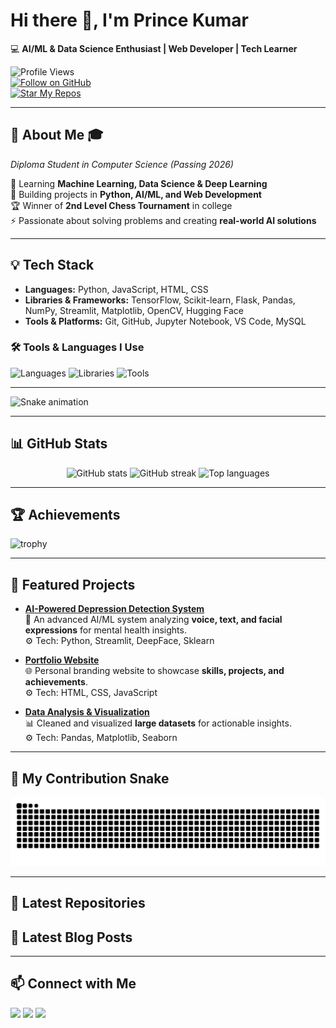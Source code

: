 # Hi there 👋, I'm Prince Kumar  

💻 **AI/ML & Data Science Enthusiast | Web Developer | Tech Learner**  

![Profile Views](https://komarev.com/ghpvc/?username=Prince-git-hub-360&label=Profile%20Views&color=blue&style=flat)  
[![Follow on GitHub](https://img.shields.io/badge/Follow%20Me%20on-GitHub-blue?style=for-the-badge&logo=github)](https://github.com/Prince-git-hub-360)  
[![Star My Repos](https://img.shields.io/badge/⭐%20Star-My%20Repositories-yellow?style=for-the-badge&logo=github)](https://github.com/Prince-git-hub-360?tab=repositories)  

---

## 🚀 About Me 🎓
*Diploma Student in Computer Science (Passing 2026)*  

🌱 Learning **Machine Learning, Data Science & Deep Learning**  
🔭 Building projects in **Python, AI/ML, and Web Development**  
🏆 Winner of **2nd Level Chess Tournament** in college  
⚡ Passionate about solving problems and creating **real-world AI solutions**  

---

## 💡 Tech Stack

- **Languages:** Python, JavaScript, HTML, CSS  
- **Libraries & Frameworks:** TensorFlow, Scikit-learn, Flask, Pandas, NumPy, Streamlit, Matplotlib, OpenCV, Hugging Face  
- **Tools & Platforms:** Git, GitHub, Jupyter Notebook, VS Code, MySQL  

### 🛠️ Tools & Languages I Use
<p align="left">
  <!-- Languages -->
  <img src="https://skillicons.dev/icons?i=python,js,html,css" alt="Languages" height="40"/>
  <!-- Libraries & Frameworks -->
  <img src="https://skillicons.dev/icons?i=tensorflow,sklearn,flask,pandas,numpy,streamlit,matplotlib,opencv,huggingface" alt="Libraries" height="40"/>
  <!-- Tools & IDEs -->
  <img src="https://skillicons.dev/icons?i=git,github,jupyter,vscode,mysql" alt="Tools" height="40"/>
</p>

---

![Snake animation](https://github.com/Prince-git-hub-360/Prince-git-hub-360/blob/output/snake.gif)

---

## 📊 GitHub Stats
<p align="center">  
  <img src="https://github-readme-stats.vercel.app/api?username=Prince-git-hub-360&show_icons=true&theme=tokyonight" alt="GitHub stats" />  
  <img src="https://github-readme-streak-stats.herokuapp.com/?user=Prince-git-hub-360&theme=tokyonight" alt="GitHub streak" />  
  <img src="https://github-readme-stats.vercel.app/api/top-langs/?username=Prince-git-hub-360&layout=compact&theme=tokyonight" alt="Top languages" />  
</p>

---

## 🏆 Achievements
![trophy](https://github-profile-trophy.vercel.app/?username=Prince-git-hub-360&theme=tokyonight&no-frame=true&margin-w=15)

---

## 📂 Featured Projects

- [**AI-Powered Depression Detection System**](https://github.com/Prince-git-hub-360/depression-detection)  
  🧠 An advanced AI/ML system analyzing **voice, text, and facial expressions** for mental health insights.  
  ⚙️ Tech: Python, Streamlit, DeepFace, Sklearn  

- [**Portfolio Website**](https://prince-git-hub-360.github.io/Portfolio/)  
  🌐 Personal branding website to showcase **skills, projects, and achievements**.  
  ⚙️ Tech: HTML, CSS, JavaScript  

- [**Data Analysis & Visualization**](#)  
  📊 Cleaned and visualized **large datasets** for actionable insights.  
  ⚙️ Tech: Pandas, Matplotlib, Seaborn  

---

## 🐍 My Contribution Snake
<picture>
  <source media="(prefers-color-scheme: dark)" srcset="https://raw.githubusercontent.com/Prince-git-hub-360/Prince-git-hub-360/output/github-snake-dark.svg" />
  <source media="(prefers-color-scheme: light)" srcset="https://raw.githubusercontent.com/Prince-git-hub-360/Prince-git-hub-360/output/github-snake.svg" />
  <img alt="github contribution grid snake animation" src="https://raw.githubusercontent.com/Prince-git-hub-360/Prince-git-hub-360/output/github-snake.svg" />
</picture>

---

## 📝 Latest Repositories
<!-- LATEST-REPOS:START -->  
<!-- LATEST-REPOS:END -->

## 📝 Latest Blog Posts
<!-- BLOG-POST-LIST:START -->  
<!-- BLOG-POST-LIST:END -->

---

## 📫 Connect with Me
<p align="left">
  <a href="https://www.linkedin.com/in/prince-kumar-576544374" target="blank"><img src="https://skillicons.dev/icons?i=linkedin" /></a>
  <a href="https://github.com/Prince-git-hub-360" target="blank"><img src="https://skillicons.dev/icons?i=github" /></a>
  <a href="mailto:kumariafprince@gmail.com"><img src="https://skillicons.dev/icons?i=gmail" /></a>
</p>
